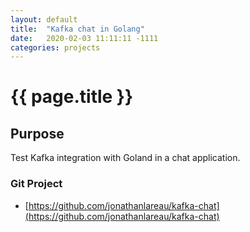 ```yaml
---
layout: default
title:  "Kafka chat in Golang"
date:   2020-02-03 11:11:11 -1111
categories: projects
---
```

<h1>{{ page.title }}</h1>

## Purpose
Test Kafka integration with Goland in a chat application.

### Git Project
- [https://github.com/jonathanlareau/kafka-chat](https://github.com/jonathanlareau/kafka-chat)

